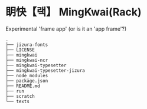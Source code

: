 

# 眀快【랙】 MingKwai(Rack)

Experimental 'frame app' (or is it an 'app frame'?)



```
.
├── jizura-fonts
├── LICENSE
├── mingkwai
├── mingkwai-ncr
├── mingkwai-typesetter
├── mingkwai-typesetter-jizura
├── node_modules
├── package.json
├── README.md
├── run
├── scratch
└── texts
```

